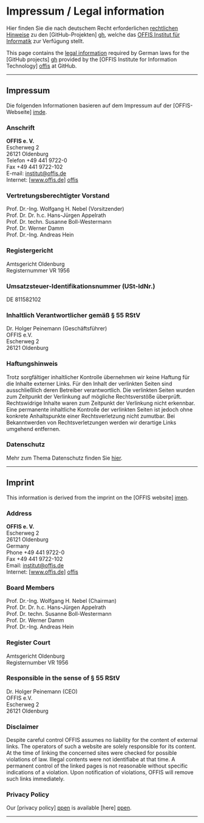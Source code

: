 Impressum / Legal information
=============================

Hier finden Sie die nach deutschem Recht erforderlichen [rechtlichen
Hinweise](#impressum) zu den [GitHub-Projekten] [gh], welche das
[OFFIS Institut für Informatik][offis] zur Verfügung stellt.

This page contains the [legal information](#imprint) required by
German laws for the [GitHub projects] [gh] provided by the [OFFIS
Institute for Information Technology] [offis] at GitHub.

----------------------------------------------------------------------
Impressum
----------------------------------------------------------------------

Die folgenden Informationen basieren auf dem Impressum auf der
[OFFIS-Webseite] [imde].

### Anschrift

**OFFIS e. V.**  
Escherweg 2  
26121 Oldenburg  
Telefon +49 441 9722-0  
Fax +49 441 9722-102  
E-mail: institut@offis.de  
Internet: [www.offis.de] [offis]

### Vertretungsberechtigter Vorstand

Prof. Dr.-Ing. Wolfgang H. Nebel (Vorsitzender)  
Prof. Dr. Dr. h.c. Hans-Jürgen Appelrath  
Prof. Dr. techn. Susanne Boll-Westermann  
Prof. Dr. Werner Damm  
Prof. Dr.-Ing. Andreas Hein

### Registergericht

Amtsgericht Oldenburg  
Registernummer VR 1956

### Umsatzsteuer-Identifikationsnummer (USt-IdNr.)

DE 811582102

### Inhaltlich Verantwortlicher gemäß § 55 RStV

Dr. Holger Peinemann (Geschäftsführer)  
OFFIS e.V.  
Escherweg 2  
26121 Oldenburg

### Haftungshinweis

Trotz sorgfältiger inhaltlicher Kontrolle übernehmen wir keine Haftung
für die Inhalte externer Links. Für den Inhalt der verlinkten Seiten
sind ausschließlich deren Betreiber verantwortlich. Die verlinkten
Seiten wurden zum Zeitpunkt der Verlinkung auf mögliche Rechtsverstöße
überprüft. Rechtswidrige Inhalte waren zum Zeitpunkt der Verlinkung
nicht erkennbar. Eine permanente inhaltliche Kontrolle der verlinkten
Seiten ist jedoch ohne konkrete Anhaltspunkte einer Rechtsverletzung
nicht zumutbar. Bei Bekanntwerden von Rechtsverletzungen werden wir
derartige Links umgehend entfernen.

### Datenschutz

Mehr zum Thema Datenschutz finden Sie [hier][ppde].

----------------------------------------------------------------------
Imprint
----------------------------------------------------------------------

This information is derived from the imprint on the
[OFFIS website] [imen].

### Address

**OFFIS e. V.**  
Escherweg 2  
26121 Oldenburg  
Germany  
Phone +49 441 9722-0  
Fax +49 441 9722-102  
Email: institut@offis.de  
Internet: [www.offis.de] [offis]

### Board Members

Prof. Dr.-Ing. Wolfgang H. Nebel (Chairman)  
Prof. Dr. Dr. h.c. Hans-Jürgen Appelrath  
Prof. Dr. techn. Susanne Boll-Westermann  
Prof. Dr. Werner Damm  
Prof. Dr.-Ing. Andreas Hein

### Register Court

Amtsgericht Oldenburg  
Registernumber VR 1956

### Responsible in the sense of § 55 RStV

Dr. Holger Peinemann (CEO)  
OFFIS e.V.  
Escherweg 2  
26121 Oldenburg

### Disclaimer

Despite careful control OFFIS assumes no liability for the content of
external links.  The operators of such a website are solely
responsible for its content. At the time of linking the concerned
sites were checked for possible violations of law. Illegal contents
were not identifiabe at that time.  A permanent control of the linked
pages is not reasonable without specific indications of a violation.
Upon notification of violations, OFFIS will remove such links
immediately.

### Privacy Policy

Our [privacy policy] [ppen] is available [here] [ppen].

[gh]:    https://github.com/offis
[offis]: http://www.offis.de
[imde]:  http://www.offis.de/service_navigation/legals.html
[ppde]:  http://www.offis.de/service_navigation/datenschutz.html
[imen]:  http://www.offis.de/en/service_navigation/legals.html
[ppen]:  http://www.offis.de/en/service_navigation/privacy.html

----------------------------------------------------------------------
